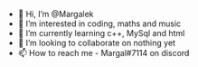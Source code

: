 - 👋 Hi, I’m @Margalek
- 👀 I’m interested in coding, maths and music
- 🌱 I’m currently learning c++, MySql and html
- 💞️ I’m looking to collaborate on nothing yet
- 📫 How to reach me - Margal#7114 on discord

<!---
Margalek/Margalek is a ✨ special ✨ repository because its `README.md` (this file) appears on your GitHub profile.
You can click the Preview link to take a look at your changes.
--->
